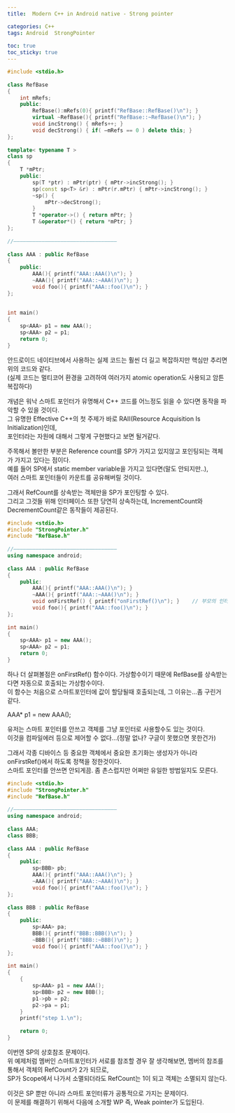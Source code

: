 ```yaml
---
title:  Modern C++ in Android native - Strong pointer 

categories: C++ 
tags: Android  StrongPointer
 
toc: true
toc_sticky: true
---
```


  
  
```cpp  
#include <stdio.h>  
  
class RefBase  
{  
	int mRefs;  
	public:  
		RefBase():mRefs(0){ printf("RefBase::RefBase()\n"); }  
		virtual ~RefBase(){ printf("RefBase::~RefBase()\n"); }  
		void incStrong() { mRefs++; }  
		void decStrong() { if( —mRefs == 0 ) delete this; }  
};  
  
template< typename T >  
class sp  
{  
	T *mPtr;  
	public:  
	    sp(T *ptr) : mPtr(ptr) { mPtr->incStrong(); }  
	    sp(const sp<T> &r) : mPtr(r.mPtr) { mPtr->incStrong(); }  
	    ~sp() {   
			mPtr->decStrong();  
		}  
		T *operator->() { return mPtr; }  
		T &operator*() { return *mPtr; }  
};  
  
//—————————————————————————————————  
  
class AAA : public RefBase  
{  
	public:  
		AAA(){ printf("AAA::AAA()\n"); }  
		~AAA(){ printf("AAA::~AAA()\n"); }  
		void foo(){ printf("AAA::foo()\n"); }  
};  
  
  
int main()  
{  
	sp<AAA> p1 = new AAA();  
	sp<AAA> p2 = p1;  
	return 0;  
}  
```  
  
안드로이드 네이티브에서 사용하는 실제 코드는 훨씬 더 길고 복잡하지만 핵심만 추리면 위의 코드와 같다.  
(실제 코드는 멀티코어 환경을 고려하여 여러가지 atomic operation도 사용되고 암튼 복잡하다)  
  
개념은 워낙 스마트 포인터가 유명해서 C++ 코드를 어느정도 읽을 수 있다면 동작을 파악할 수 있을 것이다.  
그 유명한 Effective C++의 첫 주제가 바로 RAII(Resource Acquisition Is Initialization)인데,  
포인터라는 자원에 대해서 그렇게 구현했다고 보면 될거같다.  
  
주목해서 볼만한 부분은 Reference count를 SP가 가지고 있지않고 포인팅되는 객체가 가지고 있다는 점이다.  
예를 들어 SP에서 static member variable을 가지고 있다면(말도 안되지만..),  
여러 스마트 포인터들이 카운트를 공유해버릴 것이다.  
  
그래서 RefCount를 상속받는 객체만을 SP가 포인팅할 수 있다.  
그리고 그것들 위해 인터페이스 또한 당연히 상속하는데, IncrementCount와 DecrementCount같은 동작들이 제공된다.  
  
```cpp  
#include <stdio.h>  
#include "StrongPointer.h"  
#include "RefBase.h"  
  
//—————————————————————————————————  
using namespace android;  
  
class AAA : public RefBase  
{  
	public:  
		AAA(){ printf("AAA::AAA()\n"); }  
		~AAA(){ printf("AAA::~AAA()\n"); }  
		void onFirstRef() { printf("onFirstRef()\n"); }    // 부모의 인터페이스가 virtual 함수이다  
		void foo(){ printf("AAA::foo()\n"); }  
};  
  
int main()  
{  
	sp<AAA> p1 = new AAA();  
	sp<AAA> p2 = p1;  
	return 0;  
}  
```  
하나 더 살펴볼점은 onFirstRef() 함수이다. 가상함수이기 때문에 RefBase를 상속받는다면 자동으로 호출되는 가상함수이다.  
이 함수는 처음으로 스마트포인터에 값이 할당될때 호출되는데, 그 이유는…좀 구린거 같다.  
  
AAA* p1 = new AAA();  
  
유저는 스마트 포인터를 안쓰고 객체를 그냥 포인터로 사용할수도 있는 것이다.  
이것을 컴파일에러 등으로 제어할 수 없다…(정말 없나? 구글이 못했으면 못한건가)  
  
그래서 각종 디바이스 등 중요한 객체에서 중요한 초기화는 생성자가 아니라 onFirstRef()에서 하도록 정책을 정한것이다.  
스마트 포인터를 안쓰면 안되게끔. 좀 촌스럽지만 어쩌만 유일한 방법일지도 모른다.  
```cpp  
#include <stdio.h>  
#include "StrongPointer.h"  
#include "RefBase.h"  
  
//—————————————————————————————————  
using namespace android;  
  
class AAA;  
class BBB;  
  
class AAA : public RefBase  
{  
	public:  
		sp<BBB> pb;  
		AAA(){ printf("AAA::AAA()\n"); }  
		~AAA(){ printf("AAA::~AAA()\n"); }  
		void foo(){ printf("AAA::foo()\n"); }  
};  
  
class BBB : public RefBase  
{  
	public:  
		sp<AAA> pa;  
		BBB(){ printf("BBB::BBB()\n"); }  
		~BBB(){ printf("BBB::~BBB()\n"); }  
		void foo(){ printf("AAA::foo()\n"); }  
};  
  
int main()  
{  
	{  
		sp<AAA> p1 = new AAA();  
		sp<BBB> p2 = new BBB();  
		p1->pb = p2;  
		p2->pa = p1;  
	}  
	printf("step 1.\n");  
  
	return 0;  
}  
```  
이번엔 SP의 상호참조 문제이다.  
위 예제처럼 멤버인 스마트포인터가 서로를 참조할 경우 잘 생각해보면, 멤버의 참조를 통해서 객체의 RefCount가 2가 되므로,  
SP가 Scope에서 나가서 소멸되더라도 RefCount는 1이 되고 객체는 소멸되지 않는다.  
  
이것은 SP 뿐만 아니라 스마트 포인터류가 공통적으로 가지는 문제이다.  
이 문제를 해결하기 위해서 다음에 소개할 WP 즉, Weak pointer가 도입된다.  
   
